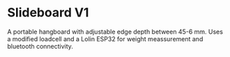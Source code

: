 # Slideboard V1

A portable hangboard with adjustable edge depth between 45-6 mm. Uses a modified loadcell and a Lolin ESP32 for weight meassurement and bluetooth connectivity.
